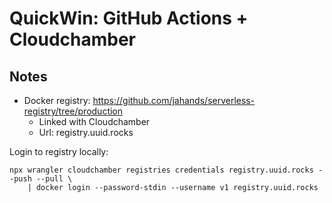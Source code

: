 # QuickWin: GitHub Actions + Cloudchamber

## Notes

- Docker registry: https://github.com/jahands/serverless-registry/tree/production
  - Linked with Cloudchamber
  - Url: registry.uuid.rocks

Login to registry locally:

```shell
npx wrangler cloudchamber registries credentials registry.uuid.rocks --push --pull \
    | docker login --password-stdin --username v1 registry.uuid.rocks
```
